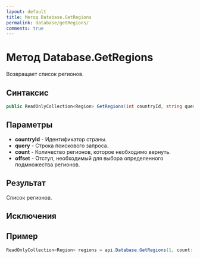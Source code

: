 ```yaml
---
layout: default
title: Метод Database.GetRegions
permalink: database/getRegions/
comments: true
---
```

# Метод Database.GetRegions
Возвращает список регионов.

## Синтаксис
```csharp
public ReadOnlyCollection<Region> GetRegions(int countryId, string query, int? count = null, int? offset = null)
```

## Параметры
+ **countryId** - Идентификатор страны.
+ **query** - Строка поискового запроса.
+ **count** - Количество регионов, которое необходимо вернуть.
+ **offset** - Отступ, необходимый для выбора определенного подмножества регионов.

## Результат
Список регионов.

## Исключения

## Пример
```csharp
ReadOnlyCollection<Region> regions = api.Database.GetRegions(1, count: 3, offset: 5);
```